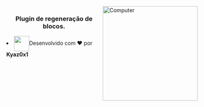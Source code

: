 <img src="https://luthcraft.net/img/logo.png" width="250px" align="right" alt="Computer">
<h3 align="center">Plugin de regeneração de blocos.</h3>

<li align="left"><img align="center" width="40px" src="https://media2.giphy.com/media/6IAzxmKVaYDLFMe1Aw/giphy.gif">Desenvolvido com &#10084; por <strong>Kyaz0x1 </strong></li>
